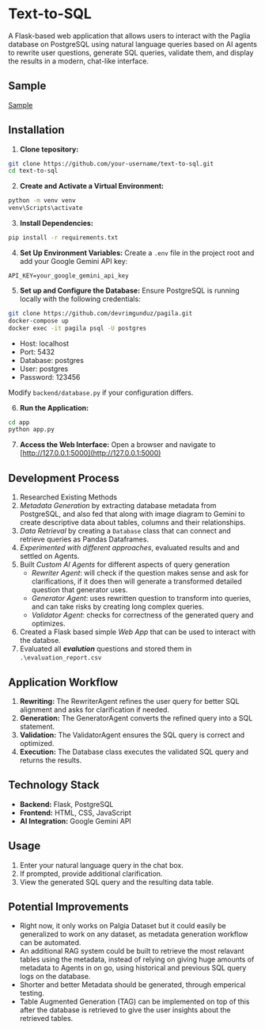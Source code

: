 # Text-to-SQL 

A Flask-based web application that allows users to interact with the Paglia database on PostgreSQL using natural language queries based on AI agents to rewrite user questions, generate SQL queries, validate them, and display the results in a modern, chat-like interface. 

## Sample 
[Sample](https://github.com/onusho/text-to-sql/blob/master/sample.gif)


## Installation

1. **Clone tepository:**

```bash
git clone https://github.com/your-username/text-to-sql.git
cd text-to-sql
```

2. **Create and Activate a Virtual Environment:**

```bash
python -m venv venv
venv\Scripts\activate
```

3. **Install Dependencies:**

```bash
pip install -r requirements.txt
```

4. **Set Up Environment Variables:** Create a `.env` file in the project root and add your Google Gemini API key:

```env
API_KEY=your_google_gemini_api_key
```

5. **Set up and Configure the Database:** Ensure PostgreSQL is running locally with the following credentials:

```bash
git clone https://github.com/devrimgunduz/pagila.git
docker-compose up
docker exec -it pagila psql -U postgres
```
- Host: localhost
- Port: 5432
- Database: postgres
- User: postgres
- Password: 123456

Modify `backend/database.py` if your configuration differs.

6. **Run the Application:**
```bash
cd app
python app.py
```

7. **Access the Web Interface:** Open a browser and navigate to [http://127.0.0.1:5000](http://127.0.0.1:5000)

## Development Process

1. Researched Existing Methods
2. *Metadata Generation* by extracting database metadata from PostgreSQL, and also fed that along with image diagram to Gemini to create descriptive data about tables, columns and their relationships.
3. *Data Retrieval* by creating a `Database` class that can connect and retrieve queries as Pandas Dataframes.
4. *Experimented with different approaches*, evaluated results and and settled on Agents.
5. Built *Custom AI Agents* for different aspects of query generation
   - *Rewriter Agent*: will check if the question makes sense and ask for clarifications, if it does then will generate a transformed detailed question that generator uses.
   - *Generator Agent*: uses rewritten question to transform into queries, and can take risks by creating long complex queries.
   - *Validator Agent*: checks for correctness of the generated query and optimizes.
6. Created a Flask based simple *Web App* that can be used to interact with the databse.
7. Evaluated all ***evalution*** questions and stored them in `.\evaluation_report.csv`

## Application Workflow

1. **Rewriting:** The RewriterAgent refines the user query for better SQL alignment and asks for clarification if needed.
2. **Generation:** The GeneratorAgent converts the refined query into a SQL statement.
3. **Validation:** The ValidatorAgent ensures the SQL query is correct and optimized.
4. **Execution:** The Database class executes the validated SQL query and returns the results.

## Technology Stack

- **Backend:** Flask, PostgreSQL
- **Frontend:** HTML, CSS, JavaScript 
- **AI Integration:** Google Gemini API



## Usage

1. Enter your natural language query in the chat box.
2. If prompted, provide additional clarification.
3. View the generated SQL query and the resulting data table.

## Potential Improvements
- Right now, it only works on Palgia Dataset but it could easily be generalized to work on any dataset, as metadata generation workflow can be automated.
- An additional RAG system could be built to retrieve the most relavant tables using the metadata, instead of relying on giving huge amounts of metadata to Agents in on go, using historical and previous SQL query logs on the database.
- Shorter and better Metadata should be generated, through emperical testing.
- Table Augmented Generation (TAG) can be implemented on top of this after the database is retrieved to give the user insights about the retrieved tables.
